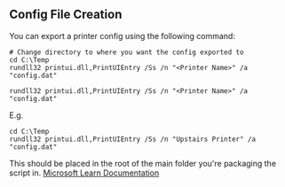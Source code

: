 ## Config File Creation

You can export a printer config using the following command:

```
# Change directory to where you want the config exported to
cd C:\Temp
rundll32 printui.dll,PrintUIEntry /Ss /n "<Printer Name>" /a "config.dat"
```

```
rundll32 printui.dll,PrintUIEntry /Ss /n "<Printer Name>" /a "config.dat"
```

E.g. 

```
cd C:\Temp
rundll32 printui.dll,PrintUIEntry /Ss /n "Upstairs Printer" /a "config.dat"
```

This should be placed in the root of the main folder you're packaging the script in.
[Microsoft Learn Documentation](https://learn.microsoft.com/en-us/windows-server/administration/windows-commands/rundll32-printui)
